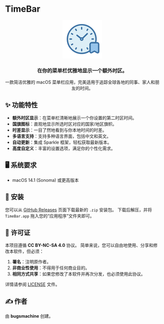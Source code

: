 # TimeBar

<p align="center">
  <img src="https://raw.githubusercontent.com/bugsmachine/TimeBar/refs/heads/main/TimeBarIcon-T.png" width="128">
</p>
<h3 align="center">在你的菜单栏优雅地显示一个额外时区。</h3>
<p align="center">
  一款简洁优雅的 macOS 菜单栏应用，完美适用于追踪全球各地的同事、家人和朋友的时间。
</p>
<!--<p align="center">-->
<!--    <img src="[请在这里替换成你的应用截图路径]" alt="TimeBar Screenshot" width="600">-->
<!--</p>-->

## ✨ 功能特性

* **额外时区显示**：在菜单栏清晰地展示一个你设置的第二时区时间。
* **国旗图标**：直观地显示所选时区对应的国家/地区旗帜。
* **时差显示**：一目了然地看到与你本地时间的时差。
* **多语言支持**：支持多种语言界面，包括中文和英文。
* **自动更新**：集成 Sparkle 框架，轻松获取最新版本。
* **高度自定义**：丰富的设置选项，满足你的个性化需求。

## 🖥️ 系统要求

* macOS 14.1 (Sonoma) 或更高版本

## 🚀 安装

您可以从 [GitHub Releases](https://github.com/bugsmachine/TimeBar/releases) 页面下载最新的 `.zip` 安装包。
下载后解压，并将 `TimeBar.app` 拖入您的“应用程序”文件夹即可。

## 📄 许可证

本项目遵循 **CC BY-NC-SA 4.0** 协议。
简单来说，您可以自由地使用、分享和修改本软件，但必须：
1.  **署名**：注明原作者。
2.  **非商业性使用**：不得用于任何商业目的。
3.  **相同方式共享**：如果您修改了本软件并再次分发，也必须使用此协议。

详情请参阅 [LICENSE](LICENSE) 文件。

## ✍️ 作者

由 **bugsmachine** 创建。
